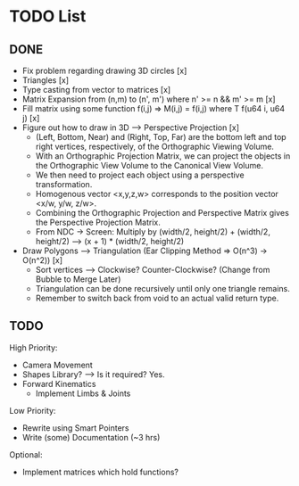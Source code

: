 # TODO List

## DONE
- Fix problem regarding drawing 3D circles [x]
- Triangles [x]
- Type casting from vector to matrices [x]
- Matrix Expansion from (n,m) to (n', m') where n' >= n && m' >= m [x]
- Fill matrix using some function f(i,j) => M(i,j) = f(i,j) where T f(u64 i, u64 j) [x]
- Figure out how to draw in 3D --> Perspective Projection [x]
    - (Left, Bottom, Near) and (Right, Top, Far) are the bottom left and top right vertices, respectively, of the Orthographic Viewing Volume.
    - With an Orthographic Projection Matrix, we can project the objects in the Orthographic View Volume to the Canonical View Volume.
    - We then need to project each object using a perspective transformation.
    - Homogenous vector <x,y,z,w> corresponds to the position vector <x/w, y/w, z/w>.
    - Combining the Orthographic Projection and Perspective Matrix gives the Perspective Projection Matrix.
    - From NDC -> Screen: Multiply by (width/2, height/2) + (width/2, height/2) --> (x + 1) * (width/2, height/2)
- Draw Polygons --> Triangulation (Ear Clipping Method => O(n^3) -> O(n^2)) [x]
    - Sort vertices --> Clockwise? Counter-Clockwise? (Change from Bubble to Merge Later)
    - Triangulation can be done recursively until only one triangle remains.
    - Remember to switch back from void to an actual valid return type.

## TODO
High Priority:
- Camera Movement
- Shapes Library? --> Is it required? Yes.
- Forward Kinematics
    - Implement Limbs & Joints

Low Priority:
- Rewrite using Smart Pointers
- Write (some) Documentation (~3 hrs)

Optional: 
- Implement matrices which hold functions?
